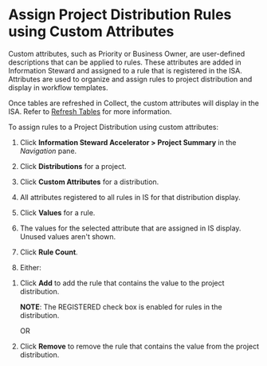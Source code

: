 # Assign Project Distribution Rules using Custom Attributes

Custom attributes, such as Priority or Business Owner, are user-defined
descriptions that can be applied to rules. These attributes are added in
Information Steward and assigned to a rule that is registered in the
ISA. Attributes are used to organize and assign rules to project
distribution and display in workflow templates.

Once tables are refreshed in Collect, the custom attributes will display
in the ISA. Refer to [Refresh
Tables](../../../Platform/Collect/Use_Cases/Refresh_Overview.htm#Refresh_Tables)
for more information.

To assign rules to a Project Distribution using custom attributes:

1.  Click <span style="font-weight: bold;">Information Steward
    Accelerator \> </span>**Project Summary** in the
    <span style="font-style: italic;">Navigation</span> pane.

2.  Click **Distributions** for a project.

3.  Click **Custom Attributes** for a distribution.

4.  All attributes registered to all rules in IS for that distribution
    display.

5.  Click **Values** for a rule.

6.  The values for the selected attribute that are assigned in IS
    display. Unused values aren't shown.

7.  Click **Rule Count**.

8.  Either:

<!-- end list -->

1.  Click **Add** to add the rule that contains the value to the project
    distribution.
    
    **NOTE**: The REGISTERED check box is enabled for rules in the
    distribution.
    
    OR

2.  Click **Remove** to remove the rule that contains the value from the
    project distribution.
